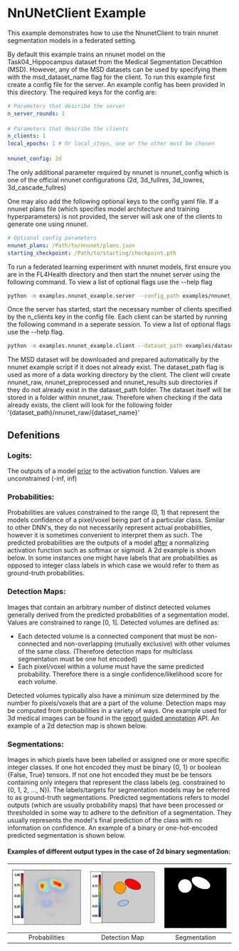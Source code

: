 # NnUNetClient Example

This example demonstrates how to use the NnunetClient to train nnunet segmentation models in a federated setting.

By default this example trains an nnunet model on the Task04_Hippocampus dataset from the Medical Segmentation Decathlon (MSD). However, any of the MSD datasets can be used by specifying them with the msd_dataset_name flag for the client. To run this example first create a config file for the server. An example config has been provided in this directory. The required keys for the config are:

```yaml
# Parameters that describe the server
n_server_rounds: 1

# Parameters that describe the clients
n_clients: 1
local_epochs: 1 # Or local_steps, one or the other must be chosen

nnunet_config: 2d
```

The only additional parameter required by nnunet is nnunet_config which is one of the official nnunet configurations (2d, 3d_fullres, 3d_lowres, 3d_cascade_fullres)

One may also add the following optional keys to the config yaml file. If a nnunet plans file (which specifies model architecture and training hyperparameters) is not provided, the server will ask one of the clients to generate one using nnunet.

```yaml
# Optional config parameters
nnunet_plans: /Path/to/nnunet/plans.json
starting_checkpoint: /Path/to/starting/checkpoint.pth
```

To run a federated learning experiment with nnunet models, first ensure you are in the FL4Health directory and then start the nnunet server using the following command. To view a list of optional flags use the --help flag

```bash
python -m examples.nnunet_example.server --config_path examples/nnunet_example/config.yaml
```

Once the server has started, start the necessary number of clients specified by the n_clients key in the config file. Each client can be started by running the following command in a seperate session. To view a list of optional flags use the --help flag.

```bash
python -m examples.nnunet_example.client --dataset_path examples/datasets/nnunet
```

The MSD dataset will be downloaded and prepared automatically by the nnunet example script if it does not already exist. The dataset_path flag is used as more of a data working directory by the client. The client will create nnunet_raw, nnunet_preprocessed and nnunet_results sub directories if they do not already exist in the dataset_path folder. The dataset itself will be stored in a folder within nnunet_raw. Therefore when checking if the data already exists, the client will look for the following folder '{dataset_path}/nnunet_raw/{dataset_name}'

## Defenitions

### Logits:

The outputs of a model <ins>prior</ins> to the activation function. Values are unconstrained (-inf, inf)

### Probabilities:

Probabilities are values constrained to the range (0, 1) that represent the models confidence of a pixel/voxel being part of a particular class. Similar to other DNN's, they do not necessarily represent actual probabilities, however it is sometimes convenient to interpret them as such. The predicted probabilities are the outputs of a model <ins>after</ins> a normalizing activation function such as softmax or sigmoid. A 2d example is shown below. In some instances one might have labels that are probabilities as opposed to integer class labels in which case we would refer to them as ground-truth probabilities.

### Detection Maps:

Images that contain an arbitrary number of distinct detected volumes generally derived from the predicted probabilities of a segmentation model. Values are constrained to range [0, 1]. Detected volumes are defined as:
- Each detected volume is a connected component that must be non-connected and non-overlapping (mutually exclusive) with other volumes of the same class. (Therefore detection maps for multiclass segmentation must be one hot encoded)
- Each pixel/voxel within a volume must have the same predicted probability. Therefore there is a single confidence/likelihood score for each volume.

Detected volumes typically also have a minimum size determined by the number fo pixels/voxels that are a part of the volume. Detection maps may be computed from probabilities in a variety of ways. One example used for 3d medical images can be found in the [report guided annotation](https://github.com/DIAGNijmegen/Report-Guided-Annotation) API. An example of a 2d detection map is shown below.

### Segmentations:

Images in which pixels have been labelled or assigned one or more specific integer classes. If one hot encoded they must be binary {0, 1} or boolean {False, True} tensors. If not one hot encoded they must be be tensors containing only integers that represent the class labels (eg. constrained to {0, 1, 2, ..., N}). The labels/targets for segmentation models may be referred to as ground-truth segmentations. Predicted segmentations refers to model outputs (which are usually probability maps) that have been processed or thresholded in some way to adhere to the definition of a segmentation. They usually represents the model's final prediction of the class with no information on confidence. An example of a binary or one-hot-encoded predicted segmentation is shown below.

#### Examples of different output types in the case of 2d binary segmentation:


<img src="assets/probs.png" width="250"/> | <img src="assets/detmap.png" width="250"/>| <img src="assets/seg.png" width="210"/>|
:----------------------------:|:------------------------------:|:----------------------------------:
Probabilities | Detection Map | Segmentation|
